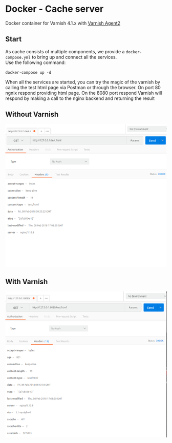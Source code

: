 # Docker - Cache server
Docker container for Varnish 4.1.x with [Varnish Agent2](https://github.com/varnish/vagent2)

## Start

As cache consists of multiple components, we provide a `docker-compose.yml` to bring up and connect all the services.  
Use the following command:

    docker-compose up -d

When all the services are started, you can try the magic of the varnish by calling the test html page via Postman or through the browser.
On port 80 ngnix respond providing html page. On the 8080 port respond Varnish  will respond by making a call to the nginx backend and returning the result

## Without Varnish

![alt text](https://raw.githubusercontent.com/sorciulus/varnish-vagent2-docker/master/images/without.png)

## With Varnish

![alt text](https://raw.githubusercontent.com/sorciulus/varnish-vagent2-docker/master/images/with.png)
